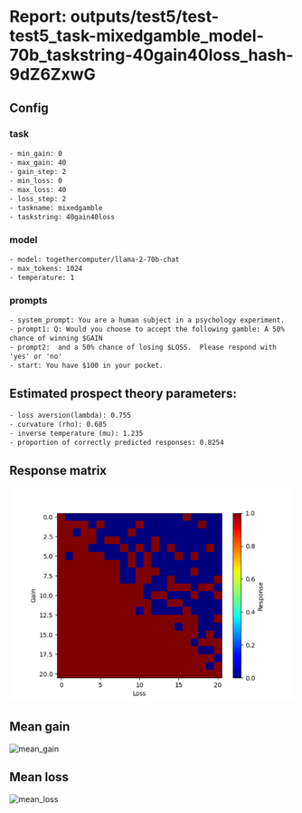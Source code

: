 # Report: outputs/test5/test-test5_task-mixedgamble_model-70b_taskstring-40gain40loss_hash-9dZ6ZxwG
## Config

### task

    - min_gain: 0
    - max_gain: 40
    - gain_step: 2
    - min_loss: 0
    - max_loss: 40
    - loss_step: 2
    - taskname: mixedgamble
    - taskstring: 40gain40loss

### model

    - model: togethercomputer/llama-2-70b-chat
    - max_tokens: 1024
    - temperature: 1

### prompts

    - system_prompt: You are a human subject in a psychology experiment. 
    - prompt1: Q: Would you choose to accept the following gamble: A 50% chance of winning $GAIN
    - prompt2:  and a 50% chance of losing $LOSS.  Please respond with 'yes' or 'no'
    - start: You have $100 in your pocket. 

## Estimated prospect theory parameters:

    - loss aversion(lambda): 0.755
    - curvature (rho): 0.685
    - inverse temperature (mu): 1.235
    - proportion of correctly predicted responses: 0.8254                    
## Response matrix
![respmat](respmat.png)

## Mean gain
![mean_gain](mean_gain.png)

## Mean loss
![mean_loss](mean_loss.png)

